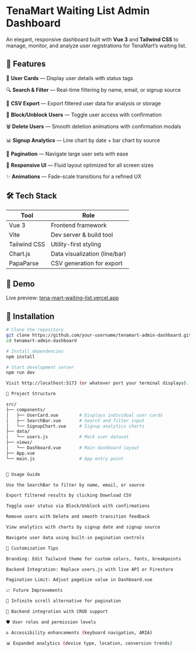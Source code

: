 # TenaMart Waiting List Admin Dashboard

An elegant, responsive dashboard built with **Vue 3** and **Tailwind CSS** to manage, monitor, and analyze user registrations for TenaMart’s waiting list.

## 🌟 Features

🧍 **User Cards** — Display user details with status tags
  
🔍 **Search & Filter** — Real-time filtering by name, email, or signup source
  
📄 **CSV Export** — Export filtered user data for analysis or storage
  
🚫 **Block/Unblock Users** — Toggle user access with confirmation
  
🗑️ **Delete Users** — Smooth deletion animations with confirmation modals
  
📊 **Signup Analytics** — Line chart by date + bar chart by source
  
🧭 **Pagination** — Navigate large user sets with ease
  
🎨 **Responsive UI** — Fluid layout optimized for all screen sizes
 
✨ **Animations** — Fade-scale transitions for a refined UX

## 🛠️ Tech Stack

| Tool         | Role                             |
|--------------|----------------------------------|
| Vue 3        | Frontend framework               |
| Vite         | Dev server & build tool          |
| Tailwind CSS | Utility-first styling            |
| Chart.js     | Data visualization (line/bar)    |
| PapaParse    | CSV generation for export        |

## 🔗 Demo

Live preview: [tena-mart-waiting-list.vercel.app](https://tena-mart-waiting-list.vercel.app)

## 🚀 Installation

```bash
# Clone the repository
git clone https://github.com/your-username/tenamart-admin-dashboard.git
cd tenamart-admin-dashboard

# Install dependencies
npm install

# Start development server
npm run dev

Visit http://localhost:5173 (or whatever port your terminal displays).

📁 Project Structure

src/
├── components/
│   ├── UserCard.vue        # Displays individual user cards
│   ├── SearchBar.vue       # Search and filter input
│   └── SignupChart.vue     # Signup analytics charts
├── data/
│   └── users.js            # Mock user dataset
├── views/
│   └── Dashboard.vue       # Main dashboard layout
├── App.vue
└── main.js                 # App entry point


📘 Usage Guide

Use the SearchBar to filter by name, email, or source

Export filtered results by clicking Download CSV

Toggle user status via Block/Unblock with confirmations

Remove users with Delete and smooth transition feedback

View analytics with charts by signup date and signup source

Navigate user data using built-in pagination controls

🎨 Customization Tips

Branding: Edit Tailwind theme for custom colors, fonts, breakpoints

Backend Integration: Replace users.js with live API or Firestore

Pagination Limit: Adjust pageSize value in Dashboard.vue

📈 Future Improvements

🔄 Infinite scroll alternative for pagination

🔗 Backend integration with CRUD support

🛡️ User roles and permission levels

♿ Accessibility enhancements (keyboard navigation, ARIA)

📊 Expanded analytics (device type, location, conversion trends)
